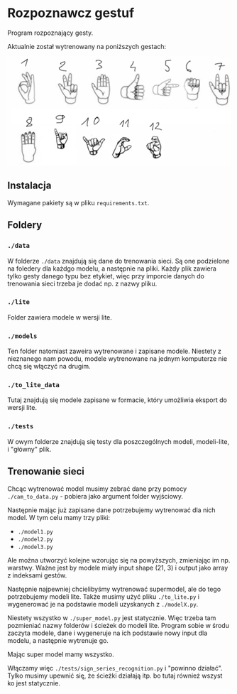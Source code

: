 # Rozpoznawcz gestuf

Program rozpoznający gesty.

Aktualnie został wytrenowany na poniższych gestach:

<p align="center">
  <img src="./alfabet.png"/>
</p>

## Instalacja

Wymagane pakiety są w pliku `requirements.txt`. 


## Foldery

### `./data`

W folderze `./data` znajdują się dane do trenowania sieci. Są one podzielone na foledery dla każdgo modelu, a następnie na pliki. Każdy plik zawiera tylko gesty danego typu bez etykiet, więc przy imporcie danych do trenowania sieci trzeba je dodać np. z nazwy pliku.

### `./lite`

Folder zawiera modele w wersji lite.

### `./models`

Ten folder natomiast zaweira wytrenowane i zapisane modele. Niestety z nieznanego nam powodu, modele wytrenowane na jednym komputerze nie chcą się włączyć na drugim.

### `./to_lite_data`

Tutaj znajdują się modele zapisane w formacie, który umożliwia eksport do wersji lite.

### `./tests`

W owym folderze znajdują się testy dla poszczególnych modeli, modeli-lite, i "główny" plik.

## Trenowanie sieci

Chcąc wytrenować model musimy zebrać dane przy pomocy `./cam_to_data.py` - pobiera jako argument folder wyjściowy.

Następnie mając już zapisane dane potrzebujemy wytrenować dla nich model. W tym celu mamy trzy pliki:
- `./model1.py`
- `./model2.py`
- `./model3.py`

Ale można utworzyć kolejne wzorując się na powyższych, zmieniając im np. warstwy. Ważne jest by modele miały input shape (21, 3) i output jako array z indeksami gestów.

Następnie najpewniej chcielibyśmy wytrenować supermodel, ale do tego potrzebujemy modeli lite. Także musimy użyć pliku `./to_lite.py` i wygenerować je na podstawie modeli uzyskanych z `./modelX.py`.

Niestety wszystko w `./super_model.py` jest statycznie. Więc trzeba tam pozmieniać nazwy folderów i ścieżek do modeli lite. Program sobie w środu zaczyta modele, dane i wygeneruje na ich podstawie nowy input dla modelu, a następnie wytrenuje go.

Mając super model mamy wszystko. 

Włączamy więc `./tests/sign_series_recognition.py` i "powinno działać". Tylko musimy upewnić się, że ścieżki działają itp. bo tutaj również wszyst ko jest statycznie.